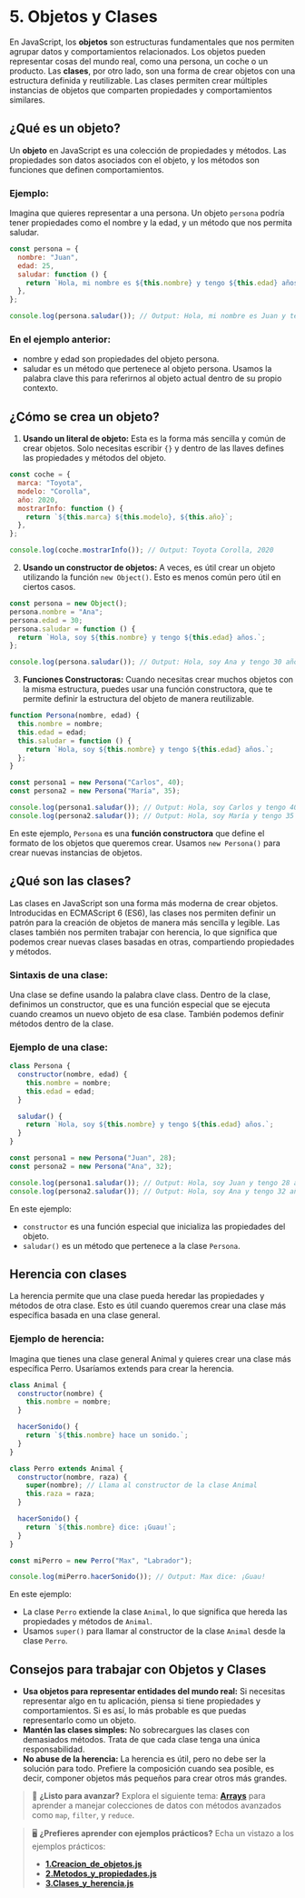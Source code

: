 # 5. Objetos y Clases

En JavaScript, los **objetos** son estructuras fundamentales que nos permiten agrupar datos y comportamientos relacionados. Los objetos pueden representar cosas del mundo real, como una persona, un coche o un producto. Las **clases**, por otro lado, son una forma de crear objetos con una estructura definida y reutilizable. Las clases permiten crear múltiples instancias de objetos que comparten propiedades y comportamientos similares.

## ¿Qué es un objeto?

Un **objeto** en JavaScript es una colección de propiedades y métodos. Las propiedades son datos asociados con el objeto, y los métodos son funciones que definen comportamientos.

### Ejemplo:

Imagina que quieres representar a una persona. Un objeto `persona` podría tener propiedades como el nombre y la edad, y un método que nos permita saludar.

```javascript
const persona = {
  nombre: "Juan",
  edad: 25,
  saludar: function () {
    return `Hola, mi nombre es ${this.nombre} y tengo ${this.edad} años.`;
  },
};

console.log(persona.saludar()); // Output: Hola, mi nombre es Juan y tengo 25 años.
```

### En el ejemplo anterior:

- nombre y edad son propiedades del objeto persona.
- saludar es un método que pertenece al objeto persona. Usamos la palabra clave this para referirnos al objeto actual dentro de su propio contexto.

## ¿Cómo se crea un objeto?

1. **Usando un literal de objeto:** Esta es la forma más sencilla y común de crear objetos. Solo necesitas escribir `{}` y dentro de las llaves defines las propiedades y métodos del objeto.

```javascript
const coche = {
  marca: "Toyota",
  modelo: "Corolla",
  año: 2020,
  mostrarInfo: function () {
    return `${this.marca} ${this.modelo}, ${this.año}`;
  },
};

console.log(coche.mostrarInfo()); // Output: Toyota Corolla, 2020
```

2. **Usando un constructor de objetos:** A veces, es útil crear un objeto utilizando la función `new Object()`. Esto es menos común pero útil en ciertos casos.

```javascript
const persona = new Object();
persona.nombre = "Ana";
persona.edad = 30;
persona.saludar = function () {
  return `Hola, soy ${this.nombre} y tengo ${this.edad} años.`;
};

console.log(persona.saludar()); // Output: Hola, soy Ana y tengo 30 años.
```

3. **Funciones Constructoras:** Cuando necesitas crear muchos objetos con la misma estructura, puedes usar una función constructora, que te permite definir la estructura del objeto de manera reutilizable.

```javascript
function Persona(nombre, edad) {
  this.nombre = nombre;
  this.edad = edad;
  this.saludar = function () {
    return `Hola, soy ${this.nombre} y tengo ${this.edad} años.`;
  };
}

const persona1 = new Persona("Carlos", 40);
const persona2 = new Persona("María", 35);

console.log(persona1.saludar()); // Output: Hola, soy Carlos y tengo 40 años.
console.log(persona2.saludar()); // Output: Hola, soy María y tengo 35 años.
```

En este ejemplo, `Persona` es una **función constructora** que define el formato de los objetos que queremos crear. Usamos `new Persona()` para crear nuevas instancias de objetos.

## ¿Qué son las clases?

Las clases en JavaScript son una forma más moderna de crear objetos. Introducidas en ECMAScript 6 (ES6), las clases nos permiten definir un patrón para la creación de objetos de manera más sencilla y legible. Las clases también nos permiten trabajar con herencia, lo que significa que podemos crear nuevas clases basadas en otras, compartiendo propiedades y métodos.

### Sintaxis de una clase:

Una clase se define usando la palabra clave class. Dentro de la clase, definimos un constructor, que es una función especial que se ejecuta cuando creamos un nuevo objeto de esa clase. También podemos definir métodos dentro de la clase.

### Ejemplo de una clase:

```javascript
class Persona {
  constructor(nombre, edad) {
    this.nombre = nombre;
    this.edad = edad;
  }

  saludar() {
    return `Hola, soy ${this.nombre} y tengo ${this.edad} años.`;
  }
}

const persona1 = new Persona("Juan", 28);
const persona2 = new Persona("Ana", 32);

console.log(persona1.saludar()); // Output: Hola, soy Juan y tengo 28 años.
console.log(persona2.saludar()); // Output: Hola, soy Ana y tengo 32 años.
```

En este ejemplo:

- `constructor` es una función especial que inicializa las propiedades del objeto.
- `saludar()` es un método que pertenece a la clase `Persona`.

## Herencia con clases

La herencia permite que una clase pueda heredar las propiedades y métodos de otra clase. Esto es útil cuando queremos crear una clase más específica basada en una clase general.

### Ejemplo de herencia:

Imagina que tienes una clase general Animal y quieres crear una clase más específica Perro. Usaríamos extends para crear la herencia.

```javascript
class Animal {
  constructor(nombre) {
    this.nombre = nombre;
  }

  hacerSonido() {
    return `${this.nombre} hace un sonido.`;
  }
}

class Perro extends Animal {
  constructor(nombre, raza) {
    super(nombre); // Llama al constructor de la clase Animal
    this.raza = raza;
  }

  hacerSonido() {
    return `${this.nombre} dice: ¡Guau!`;
  }
}

const miPerro = new Perro("Max", "Labrador");

console.log(miPerro.hacerSonido()); // Output: Max dice: ¡Guau!
```

En este ejemplo:

- La clase `Perro` extiende la clase `Animal`, lo que significa que hereda las propiedades y métodos de `Animal`.
- Usamos `super()` para llamar al constructor de la clase `Animal` desde la clase `Perro`.

## Consejos para trabajar con Objetos y Clases

- **Usa objetos para representar entidades del mundo real:** Si necesitas representar algo en tu aplicación, piensa si tiene propiedades y comportamientos. Si es así, lo más probable es que puedas representarlo como un objeto.
- **Mantén las clases simples:** No sobrecargues las clases con demasiados métodos. Trata de que cada clase tenga una única responsabilidad.
- **No abuse de la herencia:** La herencia es útil, pero no debe ser la solución para todo. Prefiere la composición cuando sea posible, es decir, componer objetos más pequeños para crear otros más grandes.

> 🚀 **¿Listo para avanzar?**
> Explora el siguiente tema: **[Arrays](./06-arrays.md)** para aprender a manejar colecciones de datos con métodos avanzados como `map`, `filter`, y `reduce`.

> 🖥️ **¿Prefieres aprender con ejemplos prácticos?**
> Echa un vistazo a los ejemplos prácticos:
>
> - **[1.Creacion_de_objetos.js](../2.Ejemplos/05-objetos/1.Creacion_de_objetos.js)**
> - **[2.Metodos_y_propiedades.js](../2.Ejemplos/05-objetos/2.Metodos_y_propiedades.js)**
> - **[3.Clases_y_herencia.js](../2.Ejemplos/05-objetos/3.Clases_y_herencia.js)**

